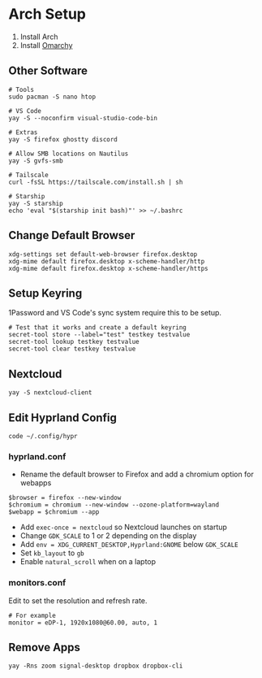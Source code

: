 # Arch Setup

1. Install Arch
2. Install [Omarchy](https://omarchy.org/)

## Other Software

```
# Tools
sudo pacman -S nano htop

# VS Code
yay -S --noconfirm visual-studio-code-bin

# Extras
yay -S firefox ghostty discord

# Allow SMB locations on Nautilus
yay -S gvfs-smb

# Tailscale
curl -fsSL https://tailscale.com/install.sh | sh

# Starship
yay -S starship
echo 'eval "$(starship init bash)"' >> ~/.bashrc
```

## Change Default Browser

```
xdg-settings set default-web-browser firefox.desktop
xdg-mime default firefox.desktop x-scheme-handler/http
xdg-mime default firefox.desktop x-scheme-handler/https
```

## Setup Keyring

1Password and VS Code's sync system require this to be setup.

```
# Test that it works and create a default keyring
secret-tool store --label="test" testkey testvalue
secret-tool lookup testkey testvalue
secret-tool clear testkey testvalue
```

## Nextcloud

```
yay -S nextcloud-client
```

## Edit Hyprland Config

```
code ~/.config/hypr
```

### hyprland.conf

- Rename the default browser to Firefox and add a chromium option for webapps

```
$browser = firefox --new-window
$chromium = chromium --new-window --ozone-platform=wayland
$webapp = $chromium --app
```

- Add `exec-once = nextcloud` so Nextcloud launches on startup
- Change `GDK_SCALE` to 1 or 2 depending on the display
- Add `env = XDG_CURRENT_DESKTOP,Hyprland:GNOME` below `GDK_SCALE`
- Set `kb_layout` to `gb`
- Enable `natural_scroll` when on a laptop

### monitors.conf

Edit to set the resolution and refresh rate.

```
# For example
monitor = eDP-1, 1920x1080@60.00, auto, 1
```

## Remove Apps

```
yay -Rns zoom signal-desktop dropbox dropbox-cli
```
